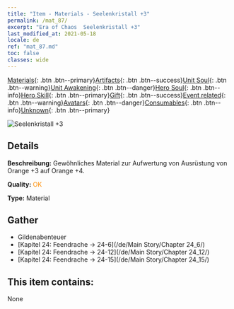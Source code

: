 ```yaml
---
title: "Item - Materials - Seelenkristall +3"
permalink: /mat_87/
excerpt: "Era of Chaos  Seelenkristall +3"
last_modified_at: 2021-05-18
locale: de
ref: "mat_87.md"
toc: false
classes: wide
---
```

 [Materials](/ItemsDE/){: .btn .btn--primary}[Artifacts](/ItemsDE/Artifacts/){: .btn .btn--success}[Unit Soul](/ItemsDE/UnitSoul/){: .btn .btn--warning}[Unit Awakening](/ItemsDE/UnitAwakening/){: .btn .btn--danger}[Hero Soul](/ItemsDE/HeroSoul/){: .btn .btn--info}[Hero Skill](/ItemsDE/HeroSkill/){: .btn .btn--primary}[Gift](/ItemsDE/Gift/){: .btn .btn--success}[Event related](/ItemsDE/Events/){: .btn .btn--warning}[Avatars](/ItemsDE/Avatars/){: .btn .btn--danger}[Consumables](/ItemsDE/Consumables/){: .btn .btn--info}[Unknown](/ItemsDE/Unknown/){: .btn .btn--primary}

 ![Seelenkristall +3](/images/t/i_cailiao_shuijing3.png)

## Details
 **Beschreibung:** Gewöhnliches Material zur Aufwertung von Ausrüstung von Orange +3 auf Orange +4.

 **Quality:** <span style="color: #FF8C00">OK</span>

 **Type:** Material

## Gather

*    Gildenabenteuer 
*    [Kapitel 24: Feendrache -> 24-6](/de/Main Story/Chapter 24_6/) 
*    [Kapitel 24: Feendrache -> 24-12](/de/Main Story/Chapter 24_12/) 
*    [Kapitel 24: Feendrache -> 24-15](/de/Main Story/Chapter 24_15/) 

## This item contains:

  None

